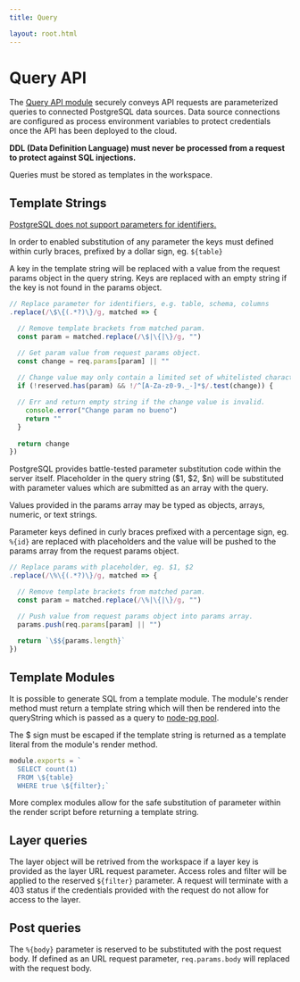 ```yaml
---
title: Query

layout: root.html
---
```


# Query API

The [Query API module](https://github.com/GEOLYTIX/xyz/blob/development/mod/query.js) securely conveys API requests are parameterized queries to connected PostgreSQL data sources. Data source connections are configured as process environment variables to protect credentials once the API has been deployed to the cloud.

**DDL (Data Definition Language) must never be processed from a request to protect against SQL injections.**

Queries must be stored as templates in the workspace. 

## Template Strings

[PostgreSQL does not support parameters for identifiers.](https://node-postgres.com/features/queries)

In order to enabled substitution of any parameter the keys must defined within curly braces, prefixed by a dollar sign, eg. `${table}`

A key in the template string will be replaced with a value from the request params object in the query string. Keys are replaced with an empty string if the key is not found in the params object.

```javascript
// Replace parameter for identifiers, e.g. table, schema, columns
.replace(/\$\{(.*?)\}/g, matched => {

  // Remove template brackets from matched param.
  const param = matched.replace(/\$|\{|\}/g, "")

  // Get param value from request params object.
  const change = req.params[param] || ""
  
  // Change value may only contain a limited set of whitelisted characters.
  if (!reserved.has(param) && !/^[A-Za-z0-9._-]*$/.test(change)) {

  // Err and return empty string if the change value is invalid.
    console.error("Change param no bueno")
    return ""
  }
  
  return change
})
```

PostgreSQL provides battle-tested parameter substitution code within the server itself. Placeholder in the query string ($1, $2, $n) will be substituted with parameter values which are submitted as an array with the query.

Values provided in the params array may be typed as objects, arrays, numeric, or text strings.

Parameter keys defined in curly braces prefixed with a percentage sign, eg. `%{id}` are replaced with placeholders and the value will be pushed to the params array from the request params object.

```javascript
// Replace params with placeholder, eg. $1, $2
.replace(/\%\{(.*?)\}/g, matched => {

  // Remove template brackets from matched param.
  const param = matched.replace(/\%|\{|\}/g, "")

  // Push value from request params object into params array.
  params.push(req.params[param] || "")
  
  return `\$${params.length}`
})
```

## Template Modules

It is possible to generate SQL from a template module. The module's render method must return a template string which will then be rendered into the queryString which is passed as a query to [node-pg pool](https://node-postgres.com/api/pool).

The $ sign must be escaped if the template string is returned as a template literal from the module's render method.

```javascript
module.exports = `
  SELECT count(1)
  FROM \${table}
  WHERE true \${filter};`
```

More complex modules allow for the safe substitution of parameter within the render script before returning a template string.

## Layer queries

The layer object will be retrived from the workspace if a layer key is provided as the layer URL request parameter. Access roles and filter will be applied to the reserved `${filter}` parameter. A request will terminate with a 403 status if the credentials provided with the request do not allow for access to the layer.

## Post queries

The `%{body}` parameter is reserved to be substituted with the post request body. If defined as an URL request parameter, `req.params.body` will replaced with the request body.